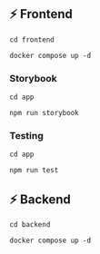 
## ⚡ Frontend

```
cd frontend
```

```
docker compose up -d
```

### Storybook

```
cd app
```

```
npm run storybook
```

### Testing

```
cd app
```

```
npm run test
```

## ⚡ Backend

```
cd backend
```

```
docker compose up -d
```
